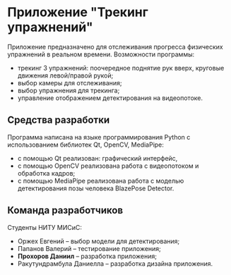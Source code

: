 #  Приложение "Трекинг упражнений"
Приложение предназначено для отслеживания прогресса физических упражнений в реальном времени. Возможности программы:
* трекинг 3 упражнений: поочередное поднятие рук вверх, круговые движения левой/правой рукой;
* выбор камеры для отслеживания;
* выбор упражнения для трекинга;
* управление отображением детектирования на видеопотоке.

## Средства разработки
Программа написана на языке программирования Python с использованием библиотек Qt, OpenCV, MediaPipe:
* с помощью Qt реализован: графический интерфейс, 
* с помощью OpenCV реализована работа с видеопотоком и обработка кадров;
* с помощью MediaPipe реализована работа с моделью детектирования позы человека BlazePose Detector.

## Команда разработчиков
Студенты НИТУ МИСиС:
*	Оржех Евгений – выбор модели для детектирования;
* Папанов Валерий – тестирование приложения;
* __Прохоров Даниил__ – разработка приложения;
* Ракутундрамбула Даниелла – разработка дизайна приложения.
